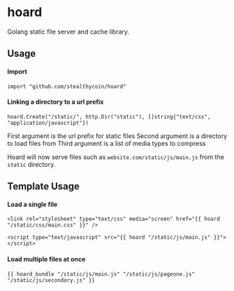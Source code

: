 # hoard
Golang static file server and cache library.


## Usage
#### Import
```
import "github.com/stealthycoin/hoard"
```

#### Linking a directory to a url prefix
```
hoard.Create("/static/", http.Dir("static"), []string{"text/css", "application/javascript"})
```
First argument is the url prefix for static files
Second argument is a directory to load files from
Third argument is a list of media types to compress


Hoard will now serve files such as ```website.com/static/js/main.js``` from the ```static``` directory.

## Template Usage

#### Load a single file

```
<link rel="stylesheet" type="text/css" media="screen" href="{{ hoard "/static/css/main.css" }}" />
```

```
<script type="text/javascript" src="{{ hoard "/static/js/main.js" }}"></script>
```

#### Load multiple files at once

```
{{ hoard_bundle "/static/js/main.js" "/static/js/pageone.js" "/static/js/secondary.js" }}
```